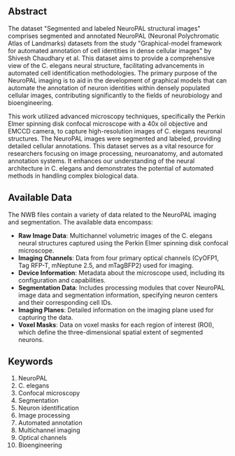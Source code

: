 ## Abstract

The dataset "Segmented and labeled NeuroPAL structural images" comprises segmented and annotated NeuroPAL (Neuronal Polychromatic Atlas of Landmarks) datasets from the study "Graphical-model framework for automated annotation of cell identities in dense cellular images" by Shivesh Chaudhary et al. This dataset aims to provide a comprehensive view of the C. elegans neural structure, facilitating advancements in automated cell identification methodologies. The primary purpose of the NeuroPAL imaging is to aid in the development of graphical models that can automate the annotation of neuron identities within densely populated cellular images, contributing significantly to the fields of neurobiology and bioengineering.

This work utilized advanced microscopy techniques, specifically the Perkin Elmer spinning disk confocal microscope with a 40x oil objective and EMCCD camera, to capture high-resolution images of C. elegans neuronal structures. The NeuroPAL images were segmented and labeled, providing detailed cellular annotations. This dataset serves as a vital resource for researchers focusing on image processing, neuroanatomy, and automated annotation systems. It enhances our understanding of the neural architecture in C. elegans and demonstrates the potential of automated methods in handling complex biological data.

## Available Data

The NWB files contain a variety of data related to the NeuroPAL imaging and segmentation. The available data encompass:

- **Raw Image Data**: Multichannel volumetric images of the C. elegans neural structures captured using the Perkin Elmer spinning disk confocal microscope.
- **Imaging Channels**: Data from four primary optical channels (CyOFP1, Tag RFP-T, mNeptune 2.5, and mTagBFP2) used for imaging.
- **Device Information**: Metadata about the microscope used, including its configuration and capabilities.
- **Segmentation Data**: Includes processing modules that cover NeuroPAL image data and segmentation information, specifying neuron centers and their corresponding cell IDs.
- **Imaging Planes**: Detailed information on the imaging plane used for capturing the data.
- **Voxel Masks**: Data on voxel masks for each region of interest (ROI), which define the three-dimensional spatial extent of segmented neurons.

## Keywords

1. NeuroPAL
2. C. elegans
3. Confocal microscopy
4. Segmentation
5. Neuron identification
6. Image processing
7. Automated annotation
8. Multichannel imaging
9. Optical channels
10. Bioengineering


